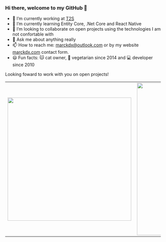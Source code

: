 ### Hi there, welcome to my GitHub 👋

- 🔭 I’m currently working at [T2S](https://www.t2s.com.br/)
- 🌱 I’m currently learning Entity Core, .Net Core and React Native
- 👯 I’m looking to collaborate on open projects using the technologies I am not confortable with
- 💬 Ask me about anything really
- 📫 How to reach me: marckdx@outlook.com or by my website [marckdx.com](https://marckdx.com/en/about.html?utm_source=github&utm_medium=marckdx&utm_campaign=me) contact form.
- 😃 Fun facts: 🐱 cat owner, 🍃 vegetarian since 2014 and 💻 developer since 2010

Looking foward to work with you on open projects!

<center>
<table>
    <tr>
        <td><img width="400px" align="left" src="https://github-readme-stats.vercel.app/api/top-langs/?username=marckdx&hide=html&layout=compact&theme=buefy" /></td>
        <td><img width="495px" align="left" src="https://github-readme-stats.vercel.app/api?username=marckdx&theme=buefy"/></td>
    </tr>   
</table>
</center>  
